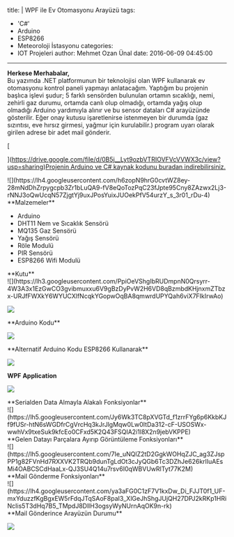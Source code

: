 title: |
  WPF ile Ev Otomasyonu Arayüzü
tags:
  - 'C#'
  - Arduino
  - ESP8266
  - Meteoroloji İstasyonu
categories:
  - IOT Projeleri
author: Mehmet Ozan Ünal
date: 2016-06-09 04:45:00
---
**Herkese Merhabalar,**  
Bu yazımda .NET platformunun bir teknolojisi olan WPF kullanarak ev otomasyonu kontrol paneli yapmayı anlatacağım. Yaptığım bu projenin başlıca işlevi şudur; 5 farklı sensörden bulunulan ortamın sıcaklığı, nemi, zehirli gaz durumu, ortamda canlı olup olmadığı, ortamda yağış olup olmadığı Arduino yardımıyla alınır ve bu sensor dataları C# arayüzünde gösterilir. Eğer onay kutusu işaretlenirse istenmeyen bir durumda (gaz sızıntısı, eve hırsız girmesi, yağmur için kurulabilir.) program uyarı olarak girilen adrese bir adet mail gönderir.  
[](https://drive.google.com/file/d/0B5j__Lyt9ozbVTRIOVFVcVVWX3c/view?usp=sharing)  
<!-- more -->[  
](https://drive.google.com/file/d/0B5j__Lyt9ozbVTRIOVFVcVVWX3c/view?usp=sharing)[Projenin Arduino ve C# kaynak kodunu buradan indirebilirsiniz.](https://drive.google.com/file/d/0B5j__Lyt9ozbVTRIOVFVcVVWX3c/view?usp=sharing)  

<div class="separator" style="clear: both; text-align: left;">![](https://lh4.googleusercontent.com/h6zopN9hrG0cvtWZ8ey-28mNdDhZrpygcpb3Zr1bLuQA9-fV8eQoTozPqC23fJpte95Cny8ZAzwx2Lj3-rNNJ3oQwUcqN57ZjgtYj9uxJPosYuixJUOekPfV54urzY_s_3r01_rDu-4)</div>

<div class="separator" style="clear: both; text-align: left;">**Malzemeler**</div>

*   Arduino
*   DHT11 Nem ve Sıcaklık Sensörü
*   MQ135 Gaz Sensörü
*   Yağış Sensörü
*   Röle Modulü
*   PIR Sensörü
*   ESP8266 Wifi Modulü
<div class="separator" style="clear: both; text-align: left;">**Kutu**</div>
![](https://lh3.googleusercontent.com/PpiOeVShgIbRUDmpnN0Qrsyrr-4W3A3x1EzGwCO3gvibmuxxu6V9gBzDyPvW2H6VD8qBzmbdKHjnxmZTbzx-URJfFWXkY6WYUCXlfNcqkYGopwOqBA8qmwrdUPYQah6viX7FIkIrwAo)

[![](https://lh4.googleusercontent.com/pbsrsoYFGuK86B23anEGLtWCxV27I1yGcnZzKxpvH52rDN1f9rHsIxOFAQR0P_2-09sgQHscSDsn-jMFysfDcZGpNteTRWIIfk8mni8etO1UvhhlHdhFN1hxJZIq__5Ja-V5PK_kMkg)](https://lh4.googleusercontent.com/pbsrsoYFGuK86B23anEGLtWCxV27I1yGcnZzKxpvH52rDN1f9rHsIxOFAQR0P_2-09sgQHscSDsn-jMFysfDcZGpNteTRWIIfk8mni8etO1UvhhlHdhFN1hxJZIq__5Ja-V5PK_kMkg)

<div class="separator" style="clear: both; text-align: left;">**Arduino Kodu**</div>

![](https://lh4.googleusercontent.com/xSrNzUUQvtxuvZtZ-Jh102etI-Fdqe1EXa4FKyAOEQ4TXPrzchkO0_r4ki0Vg2EKRBC1sGGHMK36amIMXa8u3JwZ8itz7Bjn2Wvt6RB7dd7sCrTh1z1nCDAjEF-KY6EakzLxvC2fJlo)

<div class="separator" style="clear: both; text-align: left;">**Alternatif Arduino Kodu ESP8266 Kullanarak**</div>

![](https://lh6.googleusercontent.com/JhbIL0qIxwERIsRAtc9VSf5-HcJYsmAq795A-l3cYFJxVHfOuDMIObbhIFMw_NznFL_4ZAKJP_8klmhLgX_5mI7YtI7SU8tn1K1u0ovbsz4Grj7WhEAG8gy4CXyj9jqyH0UlBp-hwoc)

**WPF Application**

![](https://lh5.googleusercontent.com/CNuGy1C6bTUTGmk8c3ew-F2SPe9lZT0CyP1KbHlUxAIMGUZA2Qne0K0GQteZrdRtGljd4DCWXOGARLIChgI0GiHRxjNVGVpp6S0SxI9aEWxdiFHmPa-KOGPpRulzJqOoV6CG-08A-QQ)

<div class="separator" style="clear: both; text-align: left;">**Serialden Data Almayla Alakalı Fonksiyonlar**</div>

<div class="separator" style="clear: both; text-align: left;">![](https://lh5.googleusercontent.com/Jy6Wk3TC8pXVGTd_f1zrrFYg6p6KkbKJf9fUSr-htN6sWGDfrCgVrcHq3kJrJlgMqw0Lw0ItDa312-cF-USOSWx-wwhVx9txeSuk9kfcEo0CFxd5K2Q43FSQIA2i1l8X2n9jebVKPPE)</div>

<div class="separator" style="clear: both; text-align: left;">**Gelen Datayı Parçalara Ayırıp Görüntüleme Fonksiyonları**</div>

<div class="separator" style="clear: both; text-align: left;">![](https://lh5.googleusercontent.com/7Ie_uNQlZ2tD2GgkWOHqZJC_ag3ZJspPP1g82FVnHd7RXXVK2TRQb9dunTgLdOt3cJyQGb6Tc3DZhJe626krlIuAEsMi4OABCSCdHaaLx-QJ3SU4Q14u7rsv6I0qWBVUwRlTyt77K2M)</div>

<div class="separator" style="clear: both; text-align: left;">**Mail Gönderme Fonksiyonları**</div>

<div class="separator" style="clear: both; text-align: left;">![](https://lh4.googleusercontent.com/ya3aFG0C1zF7V1kxDw_Di_FJJT0f1_UF-mxYduzzfKgBgxEW5rFdqJTqSAoF8paI3_XlGeJhShgJUjQH27DPJ2kRKp1HRiNcIis5T3dHq7B5_TMpdJ8DllH3ogsyWyNUrnAqOK9n-rk)</div>

<div class="separator" style="clear: both; text-align: left;">**Mail Gönderince Arayüzün Durumu**</div>

[![](https://lh4.googleusercontent.com/-cyZehDdFgkA5GAlMYuMCpBSoJt3asIJK9fa3PBRoW6022qtOtVqGj4U9YGP5A8IlEXPXTmbbj_2eopPWKRY_TvSLyutdoK5TNepbB5T00HzWxUnNfyHnfo3MkVPCn27tcauKNi2qrA)](https://lh4.googleusercontent.com/-cyZehDdFgkA5GAlMYuMCpBSoJt3asIJK9fa3PBRoW6022qtOtVqGj4U9YGP5A8IlEXPXTmbbj_2eopPWKRY_TvSLyutdoK5TNepbB5T00HzWxUnNfyHnfo3MkVPCn27tcauKNi2qrA)